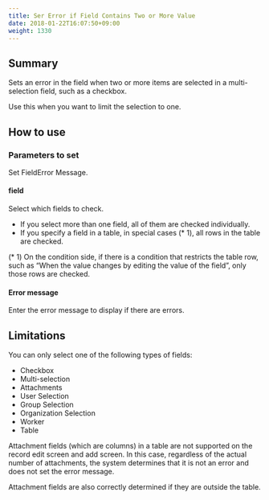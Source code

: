 ```yaml
---
title: Ser Error if Field Contains Two or More Value
date: 2018-01-22T16:07:50+09:00
weight: 1330
---
```

## Summary

Sets an error in the field when two or more items are selected in a multi-selection field, such as a checkbox.

Use this when you want to limit the selection to one.

## How to use

### Parameters to set

Set FieldError Message.

#### field

Select which fields to check.

-	If you select more than one field, all of them are checked individually.
-	If you specify a field in a table, in special cases (* 1), all rows in the table are checked.

\(* 1) On the condition side, if there is a condition that restricts the table row, such as “When the value changes by editing the value of the field”, only those rows are checked.

#### Error message

Enter the error message to display if there are errors.

## Limitations

You can only select one of the following types of fields:

-	Checkbox
-	Multi-selection
-	Attachments
-	User Selection
-	Group Selection
-	Organization Selection
-	Worker
-	Table

Attachment fields (which are columns) in a table are not supported on the record edit screen and add screen. In this case, regardless of the actual number of attachments, the system determines that it is not an error and does not set the error message.

Attachment fields are also correctly determined if they are outside the table.
